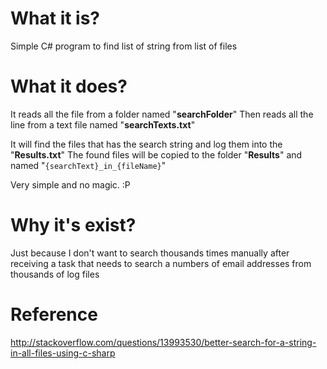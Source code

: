 # What it is?
Simple C# program to find list of string from list of files

# What it does?
It reads all the file from a folder named "**searchFolder**"
Then reads all the line from a text file named "**searchTexts.txt**"

It will find the files that has the search string and log them into the "**Results.txt**"
The found files will be copied to the folder "**Results**" and named "`{searchText}_in_{fileName}`"


Very simple and no magic. :P

# Why it's exist?
Just because I don't want to search thousands times manually after receiving a task that needs to search a numbers of email addresses from thousands of log files

# Reference
http://stackoverflow.com/questions/13993530/better-search-for-a-string-in-all-files-using-c-sharp
